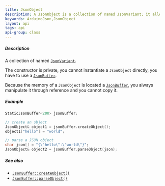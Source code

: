 ```yaml
---
title: JsonObject
description: A JsonObject is a collection of named JsonVariant; it allows getting and setting a value by its name.
keywords: ArduinoJson,JsonObject
layout: api
tags: api
api-group: class
---
```


##### Description

A collection of named [`JsonVariant`]({{site.baseurl}}/api/jsonvariant/).

The constructor is private, you cannot instantiate a `JsonObject` directly, you have to use a [`JsonBuffer`]({{site.baseurl}}/api/jsonbuffer).

Because the memory of a `JsonObject` is located a [`JsonBuffer`]({{site.baseurl}}/api/jsonbuffer/), you always manipulate it through reference and you cannot copy it.

##### Example

```c++
StaticJsonBuffer<200> jsonBuffer;

// create an object
JsonObject& object1 = jsonBuffer.createObject();
object1["hello"] = "world";

// parse a JSON object
char json[] = "{\"hello\":\"world\"}";
JsonObject& object2 = jsonBuffer.parseObject(json);
```

##### See also

* [`JsonBuffer::createObject()`]({{site.baseurl}}/api/jsonbuffer/createobject/)
* [`JsonBuffer::parseObject()`]({{site.baseurl}}/api/jsonbuffer/parseobject/)
